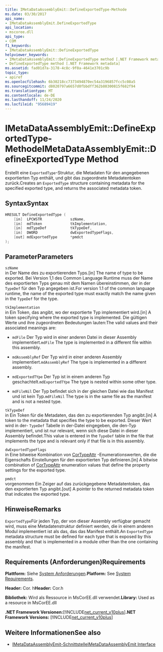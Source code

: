 ```yaml
---
title: IMetaDataAssemblyEmit::DefineExportedType-Methode
ms.date: 03/30/2017
api_name:
- IMetaDataAssemblyEmit.DefineExportedType
api_location:
- mscoree.dll
api_type:
- COM
f1_keywords:
- IMetaDataAssemblyEmit::DefineExportedType
helpviewer_keywords:
- IMetaDataAssemblyEmit::DefineExportedType method [.NET Framework metadata]
- DefineExportedType method [.NET Framework metadata]
ms.assetid: fad01d7a-3178-4c8c-9f0a-4641e3701c9b
topic_type:
- apiref
ms.openlocfilehash: 6b30218cc7373494870ec54a3196857fcc5c08a5
ms.sourcegitcommit: d8020797a6657d0fbbdff362b80300815f682f94
ms.translationtype: MT
ms.contentlocale: de-DE
ms.lasthandoff: 11/24/2020
ms.locfileid: "95689419"
---
```

# <a name="imetadataassemblyemitdefineexportedtype-method"></a><span data-ttu-id="d86cb-102">IMetaDataAssemblyEmit::DefineExportedType-Methode</span><span class="sxs-lookup"><span data-stu-id="d86cb-102">IMetaDataAssemblyEmit::DefineExportedType Method</span></span>

<span data-ttu-id="d86cb-103">Erstellt eine `ExportedType`-Struktur, die Metadaten für den angegebenen exportierten Typ enthält, und gibt das zugeordnete Metadatentoken zurück.</span><span class="sxs-lookup"><span data-stu-id="d86cb-103">Creates an `ExportedType` structure containing metadata for the specified exported type, and returns the associated metadata token.</span></span>  
  
## <a name="syntax"></a><span data-ttu-id="d86cb-104">Syntax</span><span class="sxs-lookup"><span data-stu-id="d86cb-104">Syntax</span></span>  
  
```cpp  
HRESULT DefineExportedType (  
    [in]  LPCWSTR             szName,  
    [in]  mdToken             tkImplementation,
    [in]  mdTypeDef           tkTypeDef,  
    [in]  DWORD               dwExportedTypeFlags,  
    [out] mdExportedType      *pmdct  
);  
```  
  
## <a name="parameters"></a><span data-ttu-id="d86cb-105">Parameter</span><span class="sxs-lookup"><span data-stu-id="d86cb-105">Parameters</span></span>  

 `szName`  
 <span data-ttu-id="d86cb-106">in Der Name des zu exportierenden Typs.</span><span class="sxs-lookup"><span data-stu-id="d86cb-106">[in] The name of type to be exported.</span></span> <span data-ttu-id="d86cb-107">Bei Version 1,1 des Common Language Runtime muss der Name des exportierten Typs genau mit dem Namen übereinstimmen, der in der `TypeDef` für den Typ angegeben ist.</span><span class="sxs-lookup"><span data-stu-id="d86cb-107">For version 1.1 of the common language runtime, the name of the exported type must exactly match the name given in the `TypeDef` for the type.</span></span>  
  
 `tkImplementation`  
 <span data-ttu-id="d86cb-108">in Ein Token, das angibt, wo der exportierte Typ implementiert wird.</span><span class="sxs-lookup"><span data-stu-id="d86cb-108">[in] A token specifying where the exported type is implemented.</span></span> <span data-ttu-id="d86cb-109">Die gültigen Werte und ihre zugeordneten Bedeutungen lauten:</span><span class="sxs-lookup"><span data-stu-id="d86cb-109">The valid values and their associated meanings are:</span></span>  
  
- <span data-ttu-id="d86cb-110">`mdFile` Der Typ wird in einer anderen Datei in dieser Assembly implementiert.</span><span class="sxs-lookup"><span data-stu-id="d86cb-110">`mdFile` The type is implemented in a different file within this assembly.</span></span>  
  
- <span data-ttu-id="d86cb-111">`mdAssemblyRef` Der Typ wird in einer anderen Assembly implementiert.</span><span class="sxs-lookup"><span data-stu-id="d86cb-111">`mdAssemblyRef` The type is implemented in a different assembly.</span></span>  
  
- <span data-ttu-id="d86cb-112">`mdExportedTYpe` Der Typ ist in einem anderen Typ geschachtelt.</span><span class="sxs-lookup"><span data-stu-id="d86cb-112">`mdExportedTYpe` The type is nested within some other type.</span></span>  
  
- <span data-ttu-id="d86cb-113">`mdFileNil` Der Typ befindet sich in der gleichen Datei wie das Manifest und ist kein Typ.</span><span class="sxs-lookup"><span data-stu-id="d86cb-113">`mdFileNil` The type is in the same file as the manifest and is not a nested type.</span></span>  
  
 `tkTypeDef`  
 <span data-ttu-id="d86cb-114">in Ein Token für die Metadaten, das den zu exportierenden Typ angibt.</span><span class="sxs-lookup"><span data-stu-id="d86cb-114">[in] A token to the metadata that specifies the type to be exported.</span></span> <span data-ttu-id="d86cb-115">Dieser Wert wird in der- `TypeDef` Tabelle in der-Datei eingegeben, die den-Typ implementiert, und ist nur relevant, wenn sich diese Datei in dieser Assembly befindet.</span><span class="sxs-lookup"><span data-stu-id="d86cb-115">This value is entered in the `TypeDef` table in the file that implements the type and is relevant only if that file is in this assembly.</span></span>  
  
 `dwExportedTypeFlags`  
 <span data-ttu-id="d86cb-116">in Eine bitweise Kombination von [CorTypeAttr](cortypeattr-enumeration.md) -Enumerationswerten, die die Eigenschafts Einstellungen für den exportierten Typ definieren.</span><span class="sxs-lookup"><span data-stu-id="d86cb-116">[in] A bitwise combination of [CorTypeAttr](cortypeattr-enumeration.md) enumeration values that define the property settings for the exported type.</span></span>  
  
 `pmdct`  
 <span data-ttu-id="d86cb-117">vorgenommen Ein Zeiger auf das zurückgegebene Metadatentoken, das den exportierten Typ angibt.</span><span class="sxs-lookup"><span data-stu-id="d86cb-117">[out] A pointer to the returned metadata token that indicates the exported type.</span></span>  
  
## <a name="remarks"></a><span data-ttu-id="d86cb-118">Hinweise</span><span class="sxs-lookup"><span data-stu-id="d86cb-118">Remarks</span></span>  

 <span data-ttu-id="d86cb-119">`ExportedType`Für jeden Typ, der von dieser Assembly verfügbar gemacht wird, muss eine Metadatenstruktur definiert werden, die in einem anderen Modul implementiert ist als das, das das Manifest enthält.</span><span class="sxs-lookup"><span data-stu-id="d86cb-119">An `ExportedType` metadata structure must be defined for each type that is exposed by this assembly and that is implemented in a module other than the one containing the manifest.</span></span>  
  
## <a name="requirements"></a><span data-ttu-id="d86cb-120">Requirements (Anforderungen)</span><span class="sxs-lookup"><span data-stu-id="d86cb-120">Requirements</span></span>  

 <span data-ttu-id="d86cb-121">**Plattform:** Siehe [System Anforderungen](../../get-started/system-requirements.md).</span><span class="sxs-lookup"><span data-stu-id="d86cb-121">**Platform:** See [System Requirements](../../get-started/system-requirements.md).</span></span>  
  
 <span data-ttu-id="d86cb-122">**Header:** Cor. h</span><span class="sxs-lookup"><span data-stu-id="d86cb-122">**Header:** Cor.h</span></span>  
  
 <span data-ttu-id="d86cb-123">**Bibliothek:** Wird als Ressource in MsCorEE.dll verwendet.</span><span class="sxs-lookup"><span data-stu-id="d86cb-123">**Library:** Used as a resource in MsCorEE.dll</span></span>  
  
 <span data-ttu-id="d86cb-124">**.NET Framework Versionen:**[!INCLUDE[net_current_v10plus](../../../../includes/net-current-v10plus-md.md)]</span><span class="sxs-lookup"><span data-stu-id="d86cb-124">**.NET Framework Versions:** [!INCLUDE[net_current_v10plus](../../../../includes/net-current-v10plus-md.md)]</span></span>  
  
## <a name="see-also"></a><span data-ttu-id="d86cb-125">Weitere Informationen</span><span class="sxs-lookup"><span data-stu-id="d86cb-125">See also</span></span>

- [<span data-ttu-id="d86cb-126">IMetaDataAssemblyEmit-Schnittstelle</span><span class="sxs-lookup"><span data-stu-id="d86cb-126">IMetaDataAssemblyEmit Interface</span></span>](imetadataassemblyemit-interface.md)
